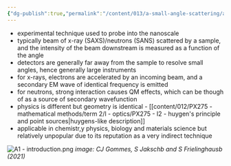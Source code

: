 ```yaml
---
{"dg-publish":true,"permalink":"/content/013/a-small-angle-scattering/a1-introduction/","noteIcon":"1","created":"2025-08-15T07:03:49.567+01:00","updated":"2025-08-15T09:12:17.553+01:00"}
---
```


- experimental technique used to probe into the nanoscale
- typically beam of x-ray (SAXS)/neutrons (SANS) scattered by a sample, and the intensity of the beam downstream is measured as a function of the angle
- detectors are generally far away from the sample to resolve small angles, hence generally large instruments
- for x-rays, electrons are accelerated by an incoming beam, and a secondary EM wave of identical frequency is emitted
- for neutrons, strong interaction causes QM effects, which can be though of as a source of secondary wavefunction
- physics is different but geometry is identical - [[content/012/PX275 - mathematical methods/term 2/I - optics/PX275 - I2 - huygen's principle and point sources\|huygens-like description]]
- applicable in chemistr,y physics, biology and materials science but relatively unpopular due to its reputation as a very indirect technique

![A1 - introduction.png](/img/user/pics/A1%20-%20introduction.png)
*image: CJ Gommes, S Jakschb and S Frielinghausb (2021)*
